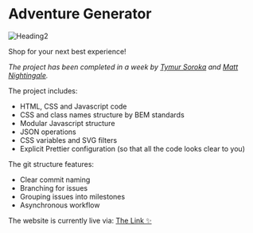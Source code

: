 # Adventure Generator
![Heading2](https://github.com/user-attachments/assets/ddef7e72-5870-4491-bedc-804d4d009aff)﻿

Shop for your next best experience!

*The project has been completed in a week by [Tymur Soroka](github.com/timtim40a) and [Matt Nightingale](github.com/MattNightingale).*

The project includes:
- HTML, CSS and Javascript code
- CSS and class names structure by BEM standards
- Modular Javascript structure
- JSON operations
- CSS variables and SVG filters
- Explicit Prettier configuration (so that all the code looks clear to you)

The git structure features:
- Clear commit naming
- Branching for issues
- Grouping issues into milestones
- Asynchronous workflow

The website is currently live via:
[The Link ✨](https://technative-academy.github.io/adventure-generator/)

